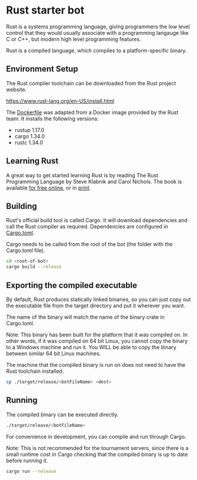 # Rust starter bot

Rust is a systems programming language, giving programmers the low
level control that they would usually associate with a programming
langauge like C or C++, but modern high level programming features.

Rust is a compiled language, which compiles to a platform-specific
binary.

## Environment Setup

The Rust compiler toolchain can be downloaded from the Rust project
website.

https://www.rust-lang.org/en-US/install.html

The [Dockerfile](./Dockerfile) was adapted from a Docker image
provided by the Rust team. It installs the following versions:

- rustup 1.17.0
- cargo 1.34.0
- rustc 1.34.0

## Learning Rust

A great way to get started learning Rust is by reading The Rust
Programming Language by Steve Klabnik and Carol Nichols. The book is
available [for free online](https://doc.rust-lang.org/book/), or in
[print](https://nostarch.com/rust).

## Building

Rust's official build tool is called Cargo. It will download
dependencies and call the Rust compiler as required. Dependencies are
configured in [Cargo.toml](./Cargo.toml).

Cargo needs to be called from the root of the bot (the folder with the
Cargo.toml file).

```sh
cd <root-of-bot>
cargo build --release
```

## Exporting the compiled executable

By default, Rust produces statically linked binaries, so you can just
copy out the executable file from the target directory and put it
wherever you want.

The name of the binary will match the name of the binary crate in
Cargo.toml.

Note: This binary has been built for the platform that it was compiled
on. In other words, if it was compiled on 64 bit Linux, you cannot
copy the binary to a Windows machine and run it. You WILL be able to
copy the binary between similar 64 bit Linux machines.

The machine that the compiled binary is run on does not need to have
the Rust toolchain installed.

```sh
cp ./target/release/<botFileName> <dest>
```

## Running

The compiled binary can be executed directly.

```sh
./target/release/<botFileName>
```

For convenience in development, you can compile and run through Cargo.

Note: This is not recommended for the tournament servers, since there
is a small runtime cost in Cargo checking that the compiled binary is
up to date before running it.

```sh
cargo run --release
```
